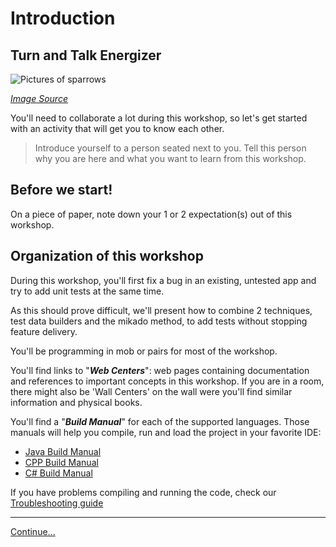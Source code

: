 # Introduction

## Turn and Talk Energizer

![Pictures of sparrows](images/sparrows.jpg)

*[Image Source](https://pixabay.com/photos/sparrows-sparrows-family-birds-2759978/)*

You'll need to collaborate a lot during this workshop, so let's get started
with an activity that will get you to know each other.

> Introduce yourself to a person seated next to you. Tell this person why you
> are here and what you want to learn from this workshop.

## Before we start! 

On a piece of paper, note down your 1 or 2 expectation(s) out of this workshop.

## Organization of this workshop

During this workshop, you'll first fix a bug in an existing, untested app and
try to add unit tests at the same time.

As this should prove difficult, we'll present how to combine 2 techniques, test
data builders and the mikado method, to add tests without stopping feature
delivery.

You'll be programming in mob or pairs for most of the workshop.

You'll find links to "***Web Centers***": web pages containing documentation and
references to important concepts in this workshop. If you are in a room, there
might also be 'Wall Centers' on the wall were you'll find similar information
and physical books.

You'll find a "***Build Manual***" for each of the supported languages. Those manuals
will help you compile, run and load the project in your favorite IDE:
* [Java Build Manual](../java/BUILD_MANUAL.md)
* [CPP Build Manual](../cpp/BUILD_MANUAL.md)
* [C# Build Manual](../csharp/BUILD_MANUAL.md)

If you have problems compiling and running the code, check our [Troubleshooting guide](Troubleshooting.md)

----
[Continue...](./2_Easy_Fix_Difficult_Test.md)